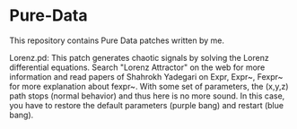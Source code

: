 # Pure-Data
This repository contains Pure Data patches written by me.

Lorenz.pd: This patch generates chaotic signals by solving the Lorenz differential equations. Search "Lorenz Attractor" on the web for more information and read papers of Shahrokh Yadegari on Expr, Expr~, Fexpr~ for more explanation about fexpr~. With some set of parameters, the (x,y,z) path stops (normal behavior) and thus here is no more sound. In this case, you have to restore the default parameters (purple bang) and restart (blue bang). 
